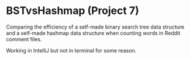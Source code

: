 # BSTvsHashmap (Project 7)
Comparing the efficiency of a self-made binary search tree data structure and a self-made hashmap data structure when counting words in Reddit comment files.

Working in IntelliJ but not in terminal for some reason.
